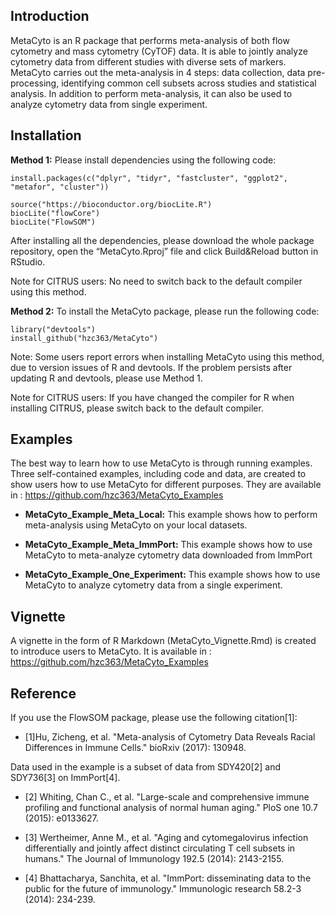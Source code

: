## Introduction

MetaCyto is an R package that performs meta-analysis of both flow cytometry and mass cytometry (CyTOF) data. It is able to jointly analyze cytometry data from different studies with diverse sets of markers. MetaCyto carries out the meta-analysis in 4 steps: data collection, data pre-processing, identifying common cell subsets across studies and statistical analysis. In addition to perform meta-analysis, it can also be used to analyze cytometry data from single experiment.  


## Installation

**Method 1:** Please install dependencies using the following code:

```
install.packages(c("dplyr", "tidyr", "fastcluster", "ggplot2", "metafor", "cluster"))

source("https://bioconductor.org/biocLite.R")
biocLite("flowCore")
biocLite("FlowSOM")
```
After installing all the dependencies, please download the whole package repository, open the “MetaCyto.Rproj” file and click Build&Reload button in RStudio. 

Note for CITRUS users: No need to switch back to the default compiler using this method.

**Method 2:** To install the MetaCyto package, please run the following code:
```
library("devtools")
install_github("hzc363/MetaCyto")
```
Note: Some users report errors when installing MetaCyto using this method, due to version issues of R and devtools. If the problem persists after updating R and devtools, please use Method 1. 

Note for CITRUS users: If you have changed the compiler for R when installing CITRUS, please switch back to the default compiler.


## Examples

The best way to learn how to use MetaCyto is through running examples. Three self-contained examples, including code and data, are created to show users how to use MetaCyto for different purposes. They are available in : https://github.com/hzc363/MetaCyto_Examples


* **MetaCyto_Example_Meta_Local:** This example shows how to perform meta-analysis using MetaCyto on your local datasets. 


* **MetaCyto_Example_Meta_ImmPort:** This example shows how to use MetaCyto to meta-analyze cytometry data downloaded from ImmPort


* **MetaCyto_Example_One_Experiment:** This example shows how to use MetaCyto to analyze cytometry data from a single experiment. 

## Vignette
A vignette in the form of R Markdown (MetaCyto_Vignette.Rmd) is created to introduce users to MetaCyto. It is available in : https://github.com/hzc363/MetaCyto_Examples

## Reference
If you use the FlowSOM package, please use the following citation[1]:

* [1]Hu, Zicheng, et al. "Meta-analysis of Cytometry Data Reveals Racial Differences in Immune Cells." bioRxiv (2017): 130948.


Data used in the example is a subset of data from SDY420[2] and SDY736[3] on ImmPort[4].

* [2] Whiting, Chan C., et al. "Large-scale and comprehensive immune profiling and functional analysis of normal human aging." PloS one 10.7 (2015): e0133627.

* [3] Wertheimer, Anne M., et al. "Aging and cytomegalovirus infection differentially and jointly affect distinct circulating T cell subsets in humans." The Journal of Immunology 192.5 (2014): 2143-2155.

* [4] Bhattacharya, Sanchita, et al. "ImmPort: disseminating data to the public for the future of immunology." Immunologic research 58.2-3 (2014): 234-239.
